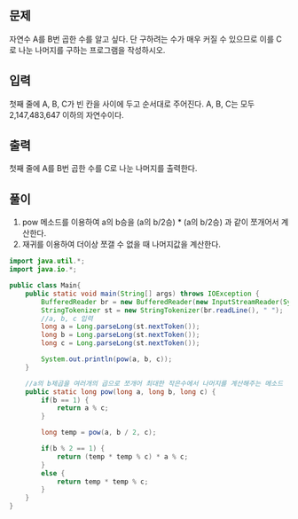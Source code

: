 ## 문제
자연수 A를 B번 곱한 수를 알고 싶다. 단 구하려는 수가 매우 커질 수 있으므로 이를 C로 나눈 나머지를 구하는 프로그램을 작성하시오.

## 입력
첫째 줄에 A, B, C가 빈 칸을 사이에 두고 순서대로 주어진다. A, B, C는 모두 2,147,483,647 이하의 자연수이다.

## 출력
첫째 줄에 A를 B번 곱한 수를 C로 나눈 나머지를 출력한다.

## 풀이
1. pow 메소드를 이용하여 a의 b승을 (a의 b/2승) * (a의 b/2승) 과 같이 쪼개어서 계산한다.
2. 재귀를 이용하여 더이상 쪼갤 수 없을 때 나머지값을 계산한다.

```java
import java.util.*;
import java.io.*;

public class Main{
    public static void main(String[] args) throws IOException {
        BufferedReader br = new BufferedReader(new InputStreamReader(System.in));
        StringTokenizer st = new StringTokenizer(br.readLine(), " ");
        //a, b, c 입력
        long a = Long.parseLong(st.nextToken());
        long b = Long.parseLong(st.nextToken());
        long c = Long.parseLong(st.nextToken());

        System.out.println(pow(a, b, c));
    }

    //a의 b제곱을 여러개의 곱으로 쪼개어 최대한 작은수에서 나머지를 계산해주는 메소드
    public static long pow(long a, long b, long c) {
        if(b == 1) {
            return a % c;
        }

        long temp = pow(a, b / 2, c);

        if(b % 2 == 1) {
            return (temp * temp % c) * a % c;
        }
        else {
            return temp * temp % c;
        }
    }
}
```
